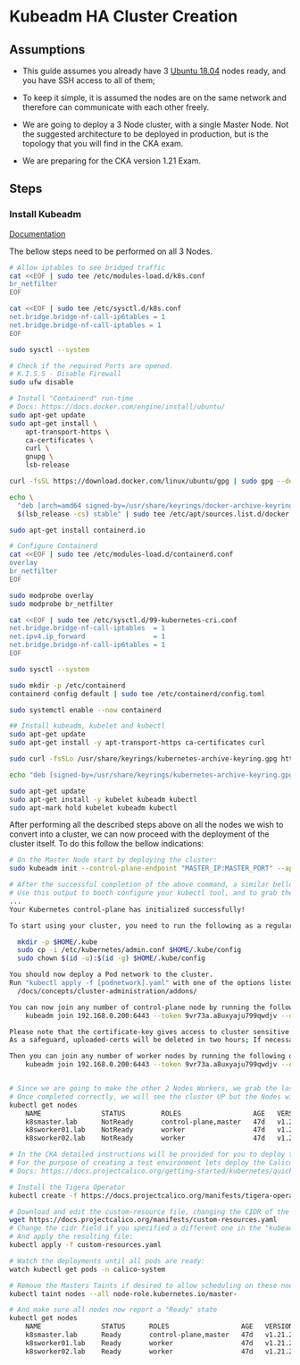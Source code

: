 # Kubeadm HA Cluster Creation

## Assumptions

- This guide assumes you already have 3 [Ubuntu 18.04](https://releases.ubuntu.com/18.04.5/ubuntu-18.04.5-live-server-amd64.iso) nodes ready, and you have SSH access to all of them;

- To keep it simple, it is assumed the nodes are on the same network and therefore can communicate with each other freely. 

- We are going to deploy a 3 Node cluster, with a single Master Node. Not the suggested architecture to be deployed in production, but is the topology that you will find in the CKA exam. 

- We are preparing for the CKA version 1.21 Exam.

## Steps

### Install Kubeadm

[Documentation](https://kubernetes.io/docs/setup/production-environment/tools/kubeadm/install-kubeadm/)

The bellow steps need to be performed on all 3 Nodes. 

```bash
# Allow iptables to see bridged traffic
cat <<EOF | sudo tee /etc/modules-load.d/k8s.conf
br_netfilter
EOF

cat <<EOF | sudo tee /etc/sysctl.d/k8s.conf
net.bridge.bridge-nf-call-ip6tables = 1
net.bridge.bridge-nf-call-iptables = 1
EOF

sudo sysctl --system

# Check if the required Ports are opened.
# K.I.S.S - Disable Firewall
sudo ufw disable

# Install "Containerd" run-time
# Docs: https://docs.docker.com/engine/install/ubuntu/
sudo apt-get update
sudo apt-get install \
    apt-transport-https \
    ca-certificates \
    curl \
    gnupg \
    lsb-release

curl -fsSL https://download.docker.com/linux/ubuntu/gpg | sudo gpg --dearmor -o /usr/share/keyrings/docker-archive-keyring.gpg

echo \
  "deb [arch=amd64 signed-by=/usr/share/keyrings/docker-archive-keyring.gpg] https://download.docker.com/linux/ubuntu \
  $(lsb_release -cs) stable" | sudo tee /etc/apt/sources.list.d/docker.list > /dev/null

sudo apt-get install containerd.io

# Configure Containerd
cat <<EOF | sudo tee /etc/modules-load.d/containerd.conf
overlay
br_netfilter
EOF

sudo modprobe overlay
sudo modprobe br_netfilter

cat <<EOF | sudo tee /etc/sysctl.d/99-kubernetes-cri.conf
net.bridge.bridge-nf-call-iptables  = 1
net.ipv4.ip_forward                 = 1
net.bridge.bridge-nf-call-ip6tables = 1
EOF

sudo sysctl --system

sudo mkdir -p /etc/containerd
containerd config default | sudo tee /etc/containerd/config.toml

sudo systemctl enable --now containerd

## Install kubeadm, kubelet and kubectl
sudo apt-get update
sudo apt-get install -y apt-transport-https ca-certificates curl

sudo curl -fsSLo /usr/share/keyrings/kubernetes-archive-keyring.gpg https://packages.cloud.google.com/apt/doc/apt-key.gpg

echo "deb [signed-by=/usr/share/keyrings/kubernetes-archive-keyring.gpg] https://apt.kubernetes.io/ kubernetes-xenial main" | sudo tee /etc/apt/sources.list.d/kubernetes.list

sudo apt-get update
sudo apt-get install -y kubelet kubeadm kubectl
sudo apt-mark hold kubelet kubeadm kubectl
```

After performing all the described steps above on all the nodes we wish to convert into a cluster, we can now proceed with the deployment of the cluster itself. 
To do this follow the bellow indications:

```bash
# On the Master Node start by deploying the cluster:
sudo kubeadm init --control-plane-endpoint "MASTER_IP:MASTER_PORT" --apiserver-advertise-address "MASTER_IP:MASTER_PORT" --pod-network-cidr "192.168.0.0/16" --upload-certs

# After the successful completion of the above command, a similar bellow output will be returned.
# Use this output to booth configure your kubectl tool, and to grab the command to deploy on the other 2 Nodes. 
...
Your Kubernetes control-plane has initialized successfully!

To start using your cluster, you need to run the following as a regular user:

  mkdir -p $HOME/.kube
  sudo cp -i /etc/kubernetes/admin.conf $HOME/.kube/config
  sudo chown $(id -u):$(id -g) $HOME/.kube/config

You should now deploy a Pod network to the cluster.
Run "kubectl apply -f [podnetwork].yaml" with one of the options listed at:
  /docs/concepts/cluster-administration/addons/

You can now join any number of control-plane node by running the following command on each as a root:
    kubeadm join 192.168.0.200:6443 --token 9vr73a.a8uxyaju799qwdjv --discovery-token-ca-cert-hash sha256:7c2e69131a36ae2a042a339b33381c6d0d43887e2de83720eff5359e26aec866 --control-plane --certificate-key f8902e114ef118304e561c3ecd4d0b543adc226b7a07f675f56564185ffe0c07

Please note that the certificate-key gives access to cluster sensitive data, keep it secret!
As a safeguard, uploaded-certs will be deleted in two hours; If necessary, you can use kubeadm init phase upload-certs to reload certs afterward.

Then you can join any number of worker nodes by running the following on each as root:
    kubeadm join 192.168.0.200:6443 --token 9vr73a.a8uxyaju799qwdjv --discovery-token-ca-cert-hash sha256:7c2e69131a36ae2a042a339b33381c6d0d43887e2de83720eff5359e26aec866


# Since we are going to make the other 2 Nodes Workers, we grab the last provided command, and run it on the other Nodes. 
# Once completed correctly, we will see the cluster UP but the Nodes will not be in the Ready state:
kubectl get nodes
    NAME               STATUS         ROLES                  AGE   VERSION
    k8smaster.lab      NotReady       control-plane,master   47d   v1.21.2
    k8sworker01.lab    NotReady       worker                 47d   v1.21.2
    k8sworker02.lab    NotReady       worker                 47d   v1.21.2

# In the CKA detailed instructions will be provided for you to deploy the CNI.
# For the purpose of creating a test environment lets deploy the Calico CNI. 
# Docs: https://docs.projectcalico.org/getting-started/kubernetes/quickstart

# Install the Tigera Operator
kubectl create -f https://docs.projectcalico.org/manifests/tigera-operator.yaml

# Download and edit the custom-resource file, changing the CIDR of the POd Network if necessary:
wget https://docs.projectcalico.org/manifests/custom-resources.yaml
# Change the cidr field if you specified a different one in the "kubeadm init" phase!
# And apply the resulting file:
kubectl apply -f custom-resources.yaml

# Watch the deployments until all pods are ready:
watch kubectl get pods -n calico-system

# Remove the Masters Taints if desired to allow scheduling on these nodes:
kubectl taint nodes --all node-role.kubernetes.io/master-

# And make sure all nodes now report a "Ready" state
kubectl get nodes
    NAME               STATUS      ROLES                  AGE   VERSION
    k8smaster.lab      Ready       control-plane,master   47d   v1.21.2
    k8sworker01.lab    Ready       worker                 47d   v1.21.2
    k8sworker02.lab    Ready       worker                 47d   v1.21.2
```
